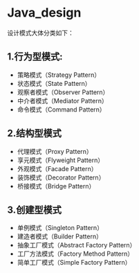# Java_design
设计模式大体分类如下：

## 1.行为型模式:
 - 策略模式（Strategy Pattern）
 - 状态模式（State Pattern）
 - 观察者模式（Observer Pattern）
 - 中介者模式（Mediator Pattern）
 - 命令模式（Command Pattern）
 ## 2.结构型模式
 - 代理模式（Proxy Pattern）
 - 享元模式（Flyweight Pattern）
 - 外观模式（Facade Pattern）
 - 装饰模式（Decorator Pattern）
 - 桥接模式（Bridge Pattern）
 ## 3.创建型模式
 - 单例模式（Singleton Pattern）
 - 建造者模式（Builder Pattern）
 - 抽象工厂模式（Abstract Factory Pattern）
 - 工厂方法模式（Factory Method Pattern）
 - 简单工厂模式（Simple Factory Pattern）

 


